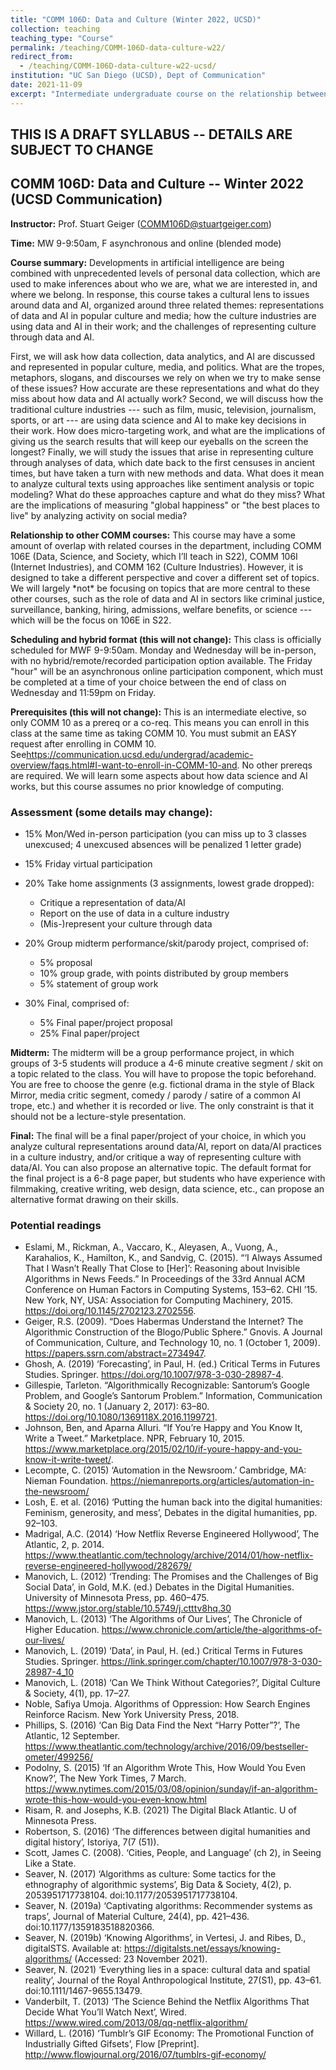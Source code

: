 ```yaml
---
title: "COMM 106D: Data and Culture (Winter 2022, UCSD)"
collection: teaching
teaching_type: "Course"
permalink: /teaching/COMM-106D-data-culture-w22/ 
redirect_from:
  - /teaching/COMM-106D-data-culture-w22-ucsd/ 
institution: "UC San Diego (UCSD), Dept of Communication"
date: 2021-11-09
excerpt: "Intermediate undergraduate course on the relationship between data and culture"
---
```


## THIS IS A DRAFT SYLLABUS -- DETAILS ARE SUBJECT TO CHANGE

## COMM 106D: Data and Culture -- Winter 2022 (UCSD Communication)

**Instructor:** Prof. Stuart Geiger (COMM106D@stuartgeiger.com)

**Time:** MW 9-9:50am, F asynchronous and online (blended mode)

**Course summary:** Developments in artificial intelligence are being combined with unprecedented levels of personal data collection, which are used to make inferences about who we are, what we are interested in, and where we belong. In response, this course takes a cultural lens to issues around data and AI, organized around three related themes: representations of data and AI in popular culture and media; how the culture industries are using data and AI in their work; and the challenges of representing culture through data and AI. 

First, we will ask how data collection, data analytics, and AI are discussed and represented in popular culture, media, and politics. What are the tropes, metaphors, slogans, and discourses we rely on when we try to make sense of these issues? How accurate are these representations and what do they miss about how data and AI actually work? Second, we will discuss how the traditional culture industries --- such as film, music, television, journalism, sports, or art --- are using data science and AI to make key decisions in their work. How does micro-targeting work, and what are the implications of giving us the search results that will keep our eyeballs on the screen the longest? Finally, we will study the issues that arise in representing culture through analyses of data, which date back to the first censuses in ancient times, but have taken a turn with new methods and data. What does it mean to analyze cultural texts using approaches like sentiment analysis or topic modeling? What do these approaches capture and what do they miss? What are the implications of measuring "global happiness" or "the best places to live" by analyzing activity on social media?

**Relationship to other COMM courses:** This course may have a some amount of overlap with related courses in the department, including COMM 106E (Data, Science, and Society, which I’ll teach in S22), COMM 106I (Internet Industries), and COMM 162 (Culture Industries). However, it is designed to take a different perspective and cover a different set of topics. We will largely \*not\* be focusing on topics that are more central to these other courses, such as the role of data and AI in sectors like criminal justice, surveillance, banking, hiring, admissions, welfare benefits, or science --- which will be the focus on 106E in S22.

**Scheduling and hybrid format (this will not change):** This class is officially scheduled for MWF 9-9:50am. Monday and Wednesday will be in-person, with no hybrid/remote/recorded participation option available. The Friday "hour" will be an asynchronous online participation component, which must be completed at a time of your choice between the end of class on Wednesday and 11:59pm on Friday. 

**Prerequisites (this will not change):** This is an intermediate elective, so only COMM 10 as a prereq or a co-req. This means you can enroll in this class at the same time as taking COMM 10. You must submit an EASY request after enrolling in COMM 10. See<https://communication.ucsd.edu/undergrad/academic-overview/faqs.html#I-want-to-enroll-in-COMM-10-and>. No other prereqs are required. We will learn some aspects about how data science and AI works, but this course assumes no prior knowledge of computing. 

### Assessment (some details may change):

- 15% Mon/Wed in-person participation (you can miss up to 3 classes unexcused; 4 unexcused absences will be penalized 1 letter grade)

- 15% Friday virtual participation

- 20% Take home assignments (3 assignments, lowest grade dropped):

  - Critique a representation of data/AI
  - Report on the use of data in a culture industry
  - (Mis-)represent your culture through data

- 20% Group midterm performance/skit/parody project, comprised of:

  - 5% proposal
  - 10% group grade, with points distributed by group members
  - 5% statement of group work

- 30% Final, comprised of:

  - 5% Final paper/project proposal
  - 25% Final paper/project

**Midterm:** The midterm will be a group performance project, in which groups of 3-5 students will produce a 4-6 minute creative segment / skit on a topic related to the class. You will have to propose the topic beforehand. You are free to choose the genre (e.g. fictional drama in the style of Black Mirror, media critic segment, comedy / parody / satire of a common AI trope, etc.) and whether it is recorded or live. The only constraint is that it should not be a lecture-style presentation.

**Final:** The final will be a final paper/project of your choice, in which you analyze cultural representations around data/AI, report on data/AI practices in a culture industry, and/or critique a way of representing culture with data/AI. You can also propose an alternative topic. The default format for the final project is a 6-8 page paper, but students who have experience with filmmaking, creative writing, web design, data science, etc., can propose an alternative format drawing on their skills.

### Potential readings
- <span class=SpellE>Eslami</span>, M., Rickman, A.,
Vaccaro, K., <span class=SpellE>Aleyasen</span>, A., <span class=SpellE>Vuong</span>,
A., <span class=SpellE>Karahalios</span>, K., Hamilton, K., and <span
class=SpellE>Sandvig</span>, C. (2015). “‘I Always Assumed That I Wasn’t Really
That Close to [Her]’: Reasoning about Invisible Algorithms in News Feeds.” In
Proceedings of the 33rd Annual ACM Conference on Human Factors in Computing
Systems, 153–62. CHI ’15. New York, NY, USA: Association for Computing
Machinery, 2015. <a href="https://doi.org/10.1145/2702123.2702556"
title="[{'start':0,&#13;&#10;'end':39,&#13;&#10;'string':'https://doi.org/10.1145/2702123.2702556',&#13;&#10;'isURL':true,&#13;&#10;'protocol':'https://',&#13;&#10;'host':'doi.org',&#13;&#10;'confirmedByProtocol':false,&#13;&#10;'path':'/10.1145/2702123.2702556'}]">https://doi.org/10.1145/2702123.2702556</a>.<br>
- Geiger, R.S. (2009). “Does Habermas Understand the Internet? The Algorithmic
Construction of the <span class=SpellE>Blogo</span>/Public Sphere.” <span
class=SpellE>Gnovis</span>. A Journal of Communication, Culture, and Technology
10, no. 1 (October 1, 2009). <a href="https://papers.ssrn.com/abstract=2734947"
title="[{'start':0,&#13;&#10;'end':40,&#13;&#10;'string':'https://papers.ssrn.com/abstract=2734947',&#13;&#10;'isURL':true,&#13;&#10;'protocol':'https://',&#13;&#10;'host':'papers.ssrn.com',&#13;&#10;'confirmedByProtocol':false,&#13;&#10;'path':'/abstract=2734947'}]">https://papers.ssrn.com/abstract=2734947</a>.<br>
- Ghosh, A. (2019) ‘Forecasting’, in Paul, H. (ed.) Critical Terms in Futures
Studies. Springer. <a href="https://doi.org/10.1007/978-3-030-28987-4"
title="[{'start':0,&#13;&#10;'end':41,&#13;&#10;'string':'https://doi.org/10.1007/978-3-030-28987-4',&#13;&#10;'isURL':true,&#13;&#10;'protocol':'https://',&#13;&#10;'host':'doi.org',&#13;&#10;'confirmedByProtocol':false,&#13;&#10;'path':'/10.1007/978-3-030-28987-4'}]">https://doi.org/10.1007/978-3-030-28987-4</a>.<br>
- Gillespie, Tarleton. “Algorithmically Recognizable: Santorum’s Google
Problem, and Google’s Santorum Problem.” Information, Communication &amp;
Society 20, no. 1 (January 2, 2017): 63–80. <a
href="https://doi.org/10.1080/1369118X.2016.1199721"
title="[{'start':0,&#13;&#10;'end':45,&#13;&#10;'string':'https://doi.org/10.1080/1369118X.2016.1199721',&#13;&#10;'isURL':true,&#13;&#10;'protocol':'https://',&#13;&#10;'host':'doi.org',&#13;&#10;'confirmedByProtocol':false,&#13;&#10;'path':'/10.1080/1369118X.2016.1199721'}]">https://doi.org/10.1080/1369118X.2016.1199721</a>.<br>
- Johnson, Ben, and Aparna Alluri. “If You’re Happy and You Know It, Write a
Tweet.” Marketplace. NPR, February 10, 2015. <a
href="https://www.marketplace.org/2015/02/10/if-youre-happy-and-you-know-it-write-tweet/"
title="[{'start':0,&#13;&#10;'end':82,&#13;&#10;'string':'https://www.marketplace.org/2015/02/10/if-youre-happy-and-you-know-it-write-tweet/',&#13;&#10;'isURL':true,&#13;&#10;'protocol':'https://',&#13;&#10;'host':'www.marketplace.org',&#13;&#10;'confirmedByProtocol':false,&#13;&#10;'path':'/2015/02/10/if-youre-happy">https://www.marketplace.org/2015/02/10/if-youre-happy-and-you-know-it-write-tweet/</a>.<br>
- <span class=SpellE>Lecompte</span>, C. (2015) ‘Automation in the Newsroom.’
Cambridge, MA: Nieman Foundation. <a
href="https://niemanreports.org/articles/automation-in-the-newsroom/"
title="[{'start':0,&#13;&#10;'end':62,&#13;&#10;'string':'https://niemanreports.org/articles/automation-in-the-newsroom/',&#13;&#10;'isURL':true,&#13;&#10;'protocol':'https://',&#13;&#10;'host':'niemanreports.org',&#13;&#10;'confirmedByProtocol':false,&#13;&#10;'path':'/articles/automation-in-the-newsroom'}]">https://niemanreports.org/articles/automation-in-the-newsroom/</a><br>
- <span class=SpellE>Losh</span>, E. et al. (2016) ‘Putting the human back into
the digital humanities: Feminism, generosity, and mess’, Debates in the digital
humanities, pp. 92–103.<br>
- Madrigal, A.C. (2014) ‘How Netflix Reverse Engineered Hollywood’, The
Atlantic, 2, p. 2014. <a
href="https://www.theatlantic.com/technology/archive/2014/01/how-netflix-reverse-engineered-hollywood/282679/"
title="[{'start':0,&#13;&#10;'end':103,&#13;&#10;'string':'https://www.theatlantic.com/technology/archive/2014/01/how-netflix-reverse-engineered-hollywood/282679/',&#13;&#10;'isURL':true,&#13;&#10;'protocol':'https://',&#13;&#10;'host':'www.theatlantic.com',&#13;&#10;'confirmedByProtocol':false,&#13;&#10;'path':'/tec">https://www.theatlantic.com/technology/archive/2014/01/how-netflix-reverse-engineered-hollywood/282679/</a><br>
- Manovich, L. (2012) ‘Trending: The Promises and the Challenges of Big Social
Data’, in Gold, M.K. (ed.) Debates in the Digital Humanities. University of
Minnesota Press, pp. 460–475. <a
href="https://www.jstor.org/stable/10.5749/j.ctttv8hq.30"
title="[{'start':0,&#13;&#10;'end':50,&#13;&#10;'string':'https://www.jstor.org/stable/10.5749/j.ctttv8hq.30',&#13;&#10;'isURL':true,&#13;&#10;'protocol':'https://',&#13;&#10;'host':'www.jstor.org',&#13;&#10;'confirmedByProtocol':false,&#13;&#10;'path':'/stable/10.5749/j.ctttv8hq.30'}]">https://www.jstor.org/stable/10.5749/j.ctttv8hq.30</a><br>
- Manovich, L. (2013) ‘The Algorithms of Our Lives’, The Chronicle of Higher
Education. <a
href="https://www.chronicle.com/article/the-algorithms-of-our-lives/"
title="[{'start':0,&#13;&#10;'end':62,&#13;&#10;'string':'https://www.chronicle.com/article/the-algorithms-of-our-lives/',&#13;&#10;'isURL':true,&#13;&#10;'protocol':'https://',&#13;&#10;'host':'www.chronicle.com',&#13;&#10;'confirmedByProtocol':false,&#13;&#10;'path':'/article/the-algorithms-of-our-lives'}]">https://www.chronicle.com/article/the-algorithms-of-our-lives/</a><br>
- Manovich, L. (2019) ‘Data’, in Paul, H. (ed.) Critical Terms in Futures
Studies. Springer. <a
href="https://link.springer.com/chapter/10.1007/978-3-030-28987-4_10"
title="[{'start':0,&#13;&#10;'end':62,&#13;&#10;'string':'https://link.springer.com/chapter/10.1007/978-3-030-28987-4_10',&#13;&#10;'isURL':true,&#13;&#10;'protocol':'https://',&#13;&#10;'host':'link.springer.com',&#13;&#10;'confirmedByProtocol':false,&#13;&#10;'path':'/chapter/10.1007/978-3-030-28987-4_10'}]">https://link.springer.com/chapter/10.1007/978-3-030-28987-4_10</a><br>
- Manovich, L. (2018) ‘Can We Think Without Categories?’, Digital Culture &amp;
Society, 4(1), pp. 17–27.<br>
- Noble, Safiya Umoja. Algorithms of Oppression: How Search Engines Reinforce
Racism. New York University Press, 2018.<br>
- Phillips, S. (2016) ‘Can Big Data Find the Next “Harry Potter”?’, The
Atlantic, 12 September. <a
href="https://www.theatlantic.com/technology/archive/2016/09/bestseller-ometer/499256/"
title="[{'start':0,&#13;&#10;'end':80,&#13;&#10;'string':'https://www.theatlantic.com/technology/archive/2016/09/bestseller-ometer/499256/',&#13;&#10;'isURL':true,&#13;&#10;'protocol':'https://',&#13;&#10;'host':'www.theatlantic.com',&#13;&#10;'confirmedByProtocol':false,&#13;&#10;'path':'/technology/archive/2016/09/">https://www.theatlantic.com/technology/archive/2016/09/bestseller-ometer/499256/</a><br>
- <span class=SpellE>Podolny</span>, S. (2015) ‘If an Algorithm Wrote This, How
Would You Even Know?’, The New York Times, 7 March. <a
href="https://www.nytimes.com/2015/03/08/opinion/sunday/if-an-algorithm-wrote-this-how-would-you-even-know.html"
title="[{'start':0,&#13;&#10;'end':105,&#13;&#10;'string':'https://www.nytimes.com/2015/03/08/opinion/sunday/if-an-algorithm-wrote-this-how-would-you-even-know.html',&#13;&#10;'isURL':true,&#13;&#10;'protocol':'https://',&#13;&#10;'host':'www.nytimes.com',&#13;&#10;'confirmedByProtocol':false,&#13;&#10;'path':'/2015/">https://www.nytimes.com/2015/03/08/opinion/sunday/if-an-algorithm-wrote-this-how-would-you-even-know.html</a><br>
- <span class=SpellE>Risam</span>, R. and Josephs, K.B. (2021) The Digital
Black Atlantic. U of Minnesota Press.<br>
- Robertson, S. (2016) ‘The differences between digital humanities and digital
history’, <span class=SpellE>Istoriya</span>, 7(7 (51)).<br>
- Scott, James C. (2008). ‘Cities, People, and Language’ (<span class=SpellE>ch</span>
2), in Seeing Like a State.<br>
- <span class=SpellE>Seaver</span>, N. (2017) ‘Algorithms as culture: Some
tactics for the ethnography of algorithmic systems’, Big Data &amp; Society,
4(2), p. 2053951717738104. doi:10.1177/2053951717738104.<br>
- <span class=SpellE>Seaver</span>, N. (2019a) ‘Captivating algorithms:
Recommender systems as traps’, Journal of Material Culture, 24(4), pp. 421–436.
doi:10.1177/1359183518820366.<br>
- <span class=SpellE>Seaver</span>, N. (2019b) ‘Knowing Algorithms’, in <span
class=SpellE>Vertesi</span>, J. and Ribes, D., <span class=SpellE>digitalSTS</span>.
Available at: <a href="https://digitalsts.net/essays/knowing-algorithms/"
title="[{'start':0,&#13;&#10;'end':49,&#13;&#10;'string':'https://digitalsts.net/essays/knowing-algorithms/',&#13;&#10;'isURL':true,&#13;&#10;'protocol':'https://',&#13;&#10;'host':'digitalsts.net',&#13;&#10;'confirmedByProtocol':false,&#13;&#10;'path':'/essays/knowing-algorithms'}]">https://digitalsts.net/essays/knowing-algorithms/</a>
(Accessed: 23 November 2021).<br>
- <span class=SpellE>Seaver</span>, N. (2021) ‘Everything lies in a space:
cultural data and spatial reality’, Journal of the Royal Anthropological
Institute, 27(S1), pp. 43–61. doi:10.1111/1467-9655.13479.<br>
- Vanderbilt, T. (2013) ‘The Science Behind the Netflix Algorithms That Decide
What You’ll Watch Next’, Wired. <a
href="https://www.wired.com/2013/08/qq-netflix-algorithm/"
title="[{'start':0,&#13;&#10;'end':51,&#13;&#10;'string':'https://www.wired.com/2013/08/qq-netflix-algorithm/',&#13;&#10;'isURL':true,&#13;&#10;'protocol':'https://',&#13;&#10;'host':'www.wired.com',&#13;&#10;'confirmedByProtocol':false,&#13;&#10;'path':'/2013/08/qq-netflix-algorithm'}]">https://www.wired.com/2013/08/qq-netflix-algorithm/</a><br>
- Willard, L. (2016) ‘Tumblr’s GIF Economy: The Promotional Function of
Industrially Gifted <span class=SpellE>Gifsets</span>’, Flow [Preprint]. <a
href="http://www.flowjournal.org/2016/07/tumblrs-gif-economy/"
title="[{'start':0,&#13;&#10;'end':55,&#13;&#10;'string':'http://www.flowjournal.org/2016/07/tumblrs-gif-economy/',&#13;&#10;'isURL':true,&#13;&#10;'protocol':'http://',&#13;&#10;'host':'www.flowjournal.org',&#13;&#10;'confirmedByProtocol':false,&#13;&#10;'path':'/2016/07/tumblrs-gif-economy'}]">http://www.flowjournal.org/2016/07/tumblrs-gif-economy/</a></p>



